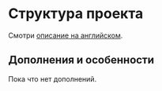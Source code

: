 # Структура проекта

Смотри [описание на английском](https://github.com/inetss/django-skeleton/blob/master/docs-i18n/en/docs/project-structure.md).

## Дополнения и особенности

Пока что нет дополнений.
